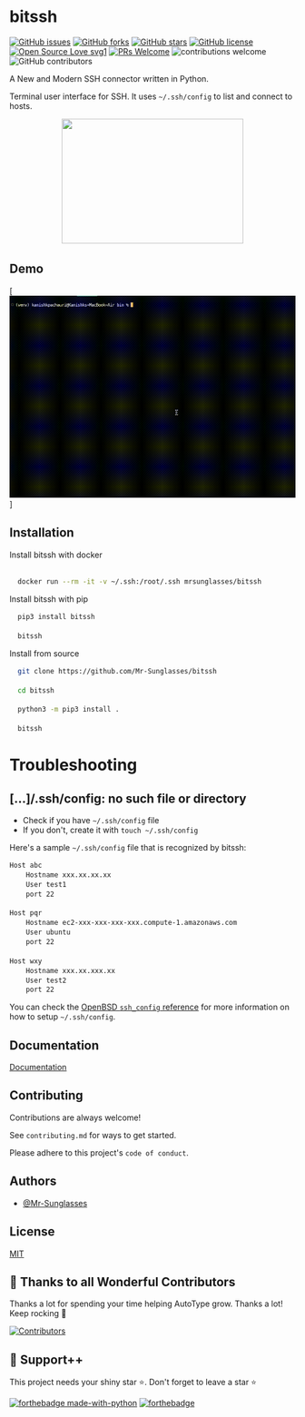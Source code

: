 # bitssh

[![GitHub issues](https://img.shields.io/github/issues/Mr-Sunglasses/bitssh)](https://github.com/Mr-Sunglasses/bitssh)
[![GitHub forks](https://img.shields.io/github/forks/Mr-Sunglasses/bitssh)](https://github.com/Mr-Sunglasses/bitssh/network)
[![GitHub stars](https://img.shields.io/github/stars/Mr-Sunglasses/bitssh)](https://github.com/Mr-Sunglasses/bitssh)
[![GitHub license](https://img.shields.io/github/license/Mr-Sunglasses/bitssh)](https://github.com/Mr-Sunglasses/bitssh/blob/main/LICENSE)
[![Open Source Love svg1](https://badges.frapsoft.com/os/v1/open-source.svg?v=103)](https://github.com/ellerbrock/open-source-badges/) [![PRs Welcome](https://img.shields.io/badge/PRs-welcome-brightgreen.svg?style=flat-square)](http://makeapullrequest.com) ![contributions welcome](https://img.shields.io/static/v1.svg?label=Contributions&message=Welcome&color=0059b3&style=flat-square) ![GitHub contributors](https://img.shields.io/github/contributors-anon/Mr-Sunglasses/bitssh)

A New and Modern SSH connector written in Python.

Terminal user interface for SSH. It uses `~/.ssh/config` to list and connect to hosts.

<p align="center">
    <img src="https://i.ibb.co/5Wm4PNh/bitssh-logo.png" width="320" height="220">
</p>

## Demo

[![bitsshdemo](artwork/demo/bitssh_demo.gif)]

## Installation

Install bitssh with docker

```bash

  docker run --rm -it -v ~/.ssh:/root/.ssh mrsunglasses/bitssh	

```

Install bitssh with pip

```bash
  pip3 install bitssh

  bitssh
```

Install from source

```bash
  git clone https://github.com/Mr-Sunglasses/bitssh

  cd bitssh

  python3 -m pip3 install .

  bitssh
```

# Troubleshooting

## [...]/.ssh/config: no such file or directory

- Check if you have `~/.ssh/config` file
- If you don't, create it with `touch ~/.ssh/config`

Here's a sample `~/.ssh/config` file that is recognized by bitssh:

```bash
Host abc
	Hostname xxx.xx.xx.xx
	User test1
	port 22

Host pqr
	Hostname ec2-xxx-xxx-xxx-xxx.compute-1.amazonaws.com
	User ubuntu
	port 22

Host wxy
	Hostname xxx.xx.xxx.xx
	User test2
	port 22
```

You can check the [OpenBSD `ssh_config` reference](https://man.openbsd.org/ssh_config.5) for more information on how to setup `~/.ssh/config`.

## Documentation

[Documentation](docs/docs.md)

## Contributing

Contributions are always welcome!

See `contributing.md` for ways to get started.

Please adhere to this project's `code of conduct`.

## Authors

- [@Mr-Sunglasses](https://www.github.com/Mr-Sunglasses)

## License

[MIT](https://choosealicense.com/licenses/mit/)

## 💪 Thanks to all Wonderful Contributors

Thanks a lot for spending your time helping AutoType grow.
Thanks a lot! Keep rocking 🍻

[![Contributors](https://contrib.rocks/image?repo=Mr-Sunglasses/bitssh)](https://github.com/Mr-Sunglasses/bitssh/graphs/contributors)

## 🙏 Support++

This project needs your shiny star ⭐.
Don't forget to leave a star ⭐️

[![forthebadge made-with-python](http://ForTheBadge.com/images/badges/made-with-python.svg)](https://www.python.org/) [![forthebadge](https://forthebadge.com/images/badges/built-with-love.svg)](https://forthebadge.com)
